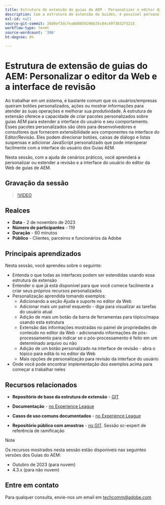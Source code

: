 ```yaml
---
title: Estrutura de extensão de guias do AEM - Personalizar o editor da Web e a interface de revisão
description: Com a estrutura de extensão do Guides, é possível personalizar as seções desejadas da interface de revisão ou do Editor da Web usando JSON, CSS e JavaScript fáceis de atualizar.
exl-id: null
source-git-commit: 38d0ef3dcfea0d0059296b35c84c4973832f5215
workflow-type: tm+mt
source-wordcount: '386'
ht-degree: 0%

---
```


# Estrutura de extensão de guias do AEM: Personalizar o editor da Web e a interface de revisão

Ao trabalhar em um sistema, é bastante comum que os usuários/empresas queiram botões personalizados, ações ou mostrar informações para atender às suas operações e melhorar sua produtividade. A estrutura de extensão oferece a capacidade de criar pacotes personalizados sobre guias AEM para estender a interface do usuário e seu comportamento. Esses pacotes personalizados são úteis para desenvolvedores e consultores que fornecem extensibilidade aos componentes na interface do Editor/Revisão. Eles podem direcionar botões, caixas de diálogo e listas suspensas e adicionar JavaScript personalizado que pode interoperar facilmente com a interface do usuário dos Guias AEM.

Nesta sessão, com a ajuda de cenários práticos, você aprenderá a personalizar ou estender a revisão e a interface do usuário do editor da Web de guias de AEM.

## Gravação da sessão

>[!VIDEO](https://video.tv.adobe.com/v/3425476/review-ui-customization-guides-extension-framework-web-editor)

## Realces

- **Data** - 2 de novembro de 2023
- **Número de participantes** - 119
- **Duração** - 60 minutos
- **Público** - Clientes, parceiros e funcionários da Adobe

## Principais aprendizados

Nesta sessão, você aprendeu sobre o seguinte:
- Entenda o que todas as interfaces podem ser estendidas usando essa estrutura de extensão
- Entender o que já está disponível para que você comece facilmente a criar seus próprios recursos personalizados
- Personalização aprendida tomando exemplos:
   - Adicionando a seção Ajuda e suporte no editor da Web
   - Adicionar mais um painel esquerdo - diga para visualizar as tarefas do usuário atual
   - Adição de mais um botão da barra de ferramentas para tópico/mapa usando esta estrutura
   - Extensão das informações mostradas no painel de propriedades de conteúdo no editor da Web - adicionando informações de pós-processamento para indicar se o pós-processamento é feito em um determinado arquivo ou não
   - Adição de um botão personalizado na interface de revisão - abra o tópico para editá-lo no editor da Web
   - Mais opções de personalização para revisão da interface do usuário
- Onde você pode encontrar implementação dos exemplos acima para começar a trabalhar neles


## Recursos relacionados

- **Repositório de base da estrutura de extensão** - [GIT](https://github.com/adobe/guides-extension/tree/main)

- **Documentação** - [no Experience League](https://guides-extension.vercel.app/docs/aem_guides_framework/basic_customisation)

- **Casos de uso comuns documentados** - [no Experience League](https://guides-extension.vercel.app/docs/aem_guides_framework/basic_customisation)

- **Repositório público com amostras** - [no GIT](https://github.com/adobe/guides-extension/tree/sc-expert-session). Sessão sc-expert de referência de ramificação


>[!NOTE]
>
> Os recursos mostrados nesta sessão estão disponíveis nas seguintes versões dos Guias do AEM:
> - Outubro de 2023 (para nuvem)
> - 4.3.x (para não nuvem)



## Entre em contato

Para qualquer consulta, envie-nos um email em <techcomm@adobe.com>
